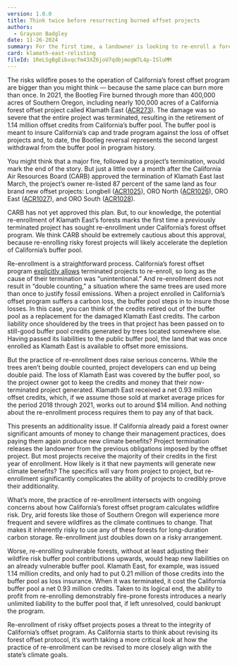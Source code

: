 ```yaml
---
version: 1.0.0
title: Think twice before resurrecting burned offset projects
authors:
  - Grayson Badgley
date: 11-26-2024
summary: For the first time, a landowner is looking to re-enroll a forest that was part of a project terminated after a catastrophic fire. While this practice is legal, it has potentially negative consequences for California’s buffer pool.
card: klamath-east-relisting
fileId: 1ReLSgBgEibvqcfm43XZ6joU7qdbjmogW7L4p-ISluMM
---
```


The risks wildfire poses to the operation of California’s forest offset program are bigger than you might think — because the same place can burn more than once. In 2021, the Bootleg Fire burned through more than 400,000 acres of Southern Oregon, including nearly 100,000 acres of a California forest offset project called Klamath East ([ACR273](https://carbonplan.org/research/offsets-db/projects/ACR273)). The damage was so severe that the entire project was terminated, resulting in the retirement of 1.14 million offset credits from California’s buffer pool. The buffer pool is meant to insure California’s cap and trade program against the loss of offset projects and, to date, the Bootleg reversal represents the second largest withdrawal from the buffer pool in program history.

You might think that a major fire, followed by a project’s termination, would mark the end of the story. But just a little over a month after the California Air Resources Board (CARB) approved the termination of Klamath East last March, the project’s owner re-listed 87 percent of the same land as four brand new offset projects: Longbell ([ACR1025](https://carbonplan.org/research/offsets-db/projects/ACR1025)), ORO North ([ACR1026](https://carbonplan.org/research/offsets-db/projects/ACR1026)), ORO East ([ACR1027](https://carbonplan.org/research/offsets-db/projects/ACR1027)), and ORO South ([ACR1028](https://carbonplan.org/research/offsets-db/projects/ACR1028)).

CARB has not yet approved this plan. But, to our knowledge, the potential re-enrollment of Klamath East’s forests marks the first time a previously terminated project has sought re-enrollment under California’s forest offset program. We think CARB should be extremely cautious about this approval, because re-enrolling risky forest projects will likely accelerate the depletion of California’s buffer pool.

Re-enrollment is a straightforward process. California’s forest offset program [explicitly allows](https://www.law.cornell.edu/regulations/california/17-CCR-95975) terminated projects to re-enroll, so long as the cause of their termination was “unintentional.” And re-enrollment does not result in “double counting,” a situation where the same trees are used more than once to justify fossil emissions. When a project enrolled in California’s offset program suffers a carbon loss, the buffer pool steps in to insure those losses. In this case, you can think of the credits retired out of the buffer pool as a replacement for the damaged Klamath East credits. The carbon liability once shouldered by the trees in that project has been passed on to still-good buffer pool credits generated by trees located somewhere else. Having passed its liabilities to the public buffer pool, the land that was once enrolled as Klamath East is available to offset more emissions.

But the practice of re-enrollment does raise serious concerns. While the trees aren’t being double counted, project developers can end up being double paid. The loss of Klamath East was covered by the buffer pool, so the project owner got to keep the credits and money that their now-terminated project generated. Klamath East received a net 0.93 million offset credits, which, if we assume those sold at market average prices for the period 2018 through 2021, works out to around $14 million. And nothing about the re-enrollment process requires them to pay any of that back.

This presents an additionality issue. If California already paid a forest owner significant amounts of money to change their management practices, does paying them again produce new climate benefits? Project termination releases the landowner from the previous obligations imposed by the offset project. But most projects receive the majority of their credits in the first year of enrollment. How likely is it that new payments will generate new climate benefits? The specifics will vary from project to project, but re-enrollment significantly complicates the ability of projects to credibly prove their additionality.

What’s more, the practice of re-enrollment intersects with ongoing concerns about how California’s forest offset program calculates wildfire risk. Dry, arid forests like those of Southern Oregon will experience more frequent and severe wildfires as the climate continues to change. That makes it inherently risky to use any of these forests for long-duration carbon storage. Re-enrollment just doubles down on a risky arrangement.

Worse, re-enrolling vulnerable forests, without at least adjusting their wildfire risk buffer pool contributions upwards, would heap new liabilities on an already vulnerable buffer pool. Klamath East, for example, was issued 1.14 million credits, and only had to put 0.21 million of those credits into the buffer pool as loss insurance. When it was terminated, it cost the California buffer pool a net 0.93 million credits. Taken to its logical end, the ability to profit from re-enrolling demonstrably fire-prone forests introduces a nearly unlimited liability to the buffer pool that, if left unresolved, could bankrupt the program.

Re-enrollment of risky offset projects poses a threat to the integrity of California’s offset program. As California starts to think about revising its forest offset protocol, it’s worth taking a more critical look at how the practice of re-enrollment can be revised to more closely align with the state’s climate goals.
